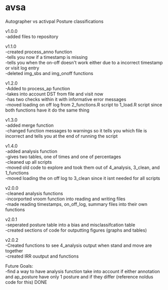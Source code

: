 # avsa
Autographer vs activpal Posture classifications

v1.0.0  
  -added files to repository

v1.1.0  
  -created process_anno function  
    -tells you now if a timestamp is missing  
    -tells you when the on-off doesn't work either due to a incorrect timestamp or visit log entry  
  -deleted img_sbs and img_onoff functions  
  
v1.2.0  
  -Added to process_ap function  
    -takes into account DST from file and visit now  
    -has two checks within it with informative error messages  
  -moved loading on off log from 2_functions.R script to 1_load.R script since both functions have it do the same thing  
  
v1.3.0  
  -added merge function  
  -changed function messages to warnings so it tells you which file is incorrect and tells you at the end of running the
   script  

v1.4.0  
  -added analysis function  
    -gives two tables, one of times and one of percentages  
  -cleaned up all scripts  
    -moved old code to explore and took them out of 4_analysis, 3_clean, and 1_functions  
    -moved loading the on off log to 3_clean since it isnt needed for all scripts  
    
v2.0.0  
  -cleaned analysis functions  
  -incorported vroom function into reading and writing files  
  -made reading timestamps, on_off_log, summary files into their own functions  
  
v2.0.1  
 -seperated posture table into a bias and misclassifcation table  
 -created sections of code for outputting figures (graphs and tables)  
 
v2.0.2  
 -Created functions to see 4_analysis output when stand and move are together  
 -created IRR ouutput and functions  
  
Future Goals:  
  -find a way to have analysis function take into account if either annotation and ap_posture have only 1 posture
   and if they differ (reference noldus code for this) DONE  